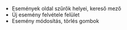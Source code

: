 -   Események oldal szűrők helyei, kereső mező
-   Új esemény felvétele felület
-   Esemény módosítás, törlés gombok
